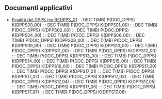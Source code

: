 ## Documenti applicativi
- [Finalità del DPPS (ex B£DPPS_01](Sorgenti/MB/DOC/P0DPPS_B£1)
 :  : DEC T(MB) P(DOC_DPPS) K(DPPS00_00)
 :  : DEC T(MB) P(DOC_DPPS) K(DPPS01_00)
 :  : DEC T(MB) P(DOC_DPPS) K(DPPS02_00)
 :  : DEC T(MB) P(DOC_DPPS) K(DPPS04_00)
 :  : DEC T(MB) P(DOC_DPPS) K(DPPS06_00)
 :  : DEC T(MB) P(DOC_DPPS) K(DPPS08_00)
 :  : DEC T(MB) P(DOC_DPPS) K(DPPS09_00)
 :  : DEC T(MB) P(DOC_DPPS) K(DPPS10_00)
 :  : DEC T(MB) P(DOC_DPPS) K(DPPS11_00)
 :  : DEC T(MB) P(DOC_DPPS) K(DPPS12_00)
 :  : DEC T(MB) P(DOC_DPPS) K(DPPS13_00)
 :  : DEC T(MB) P(DOC_DPPS) K(DPPS14_00)
 :  : DEC T(MB) P(DOC_DPPS) K(DPPS15_00)
 :  : DEC T(MB) P(DOC_DPPS) K(DPPS16_00)
 :  : DEC T(MB) P(DOC_DPPS) K(DPPS17_00)
 :  : DEC T(MB) P(DOC_DPPS) K(DPPS17_01)
 :  : DEC T(MB) P(DOC_DPPS) K(DPPS17_02)
 :  : DEC T(MB) P(DOC_DPPS) K(DPPS17_03)
 :  : DEC T(MB) P(DOC_DPPS) K(DPPS17_04)
 :  : DEC T(MB) P(DOC_DPPS) K(DPPS17_05)
 :  : DEC T(MB) P(DOC_DPPS) K(DPPS17_06)
 :  : DEC T(MB) P(DOC_DPPS) K(DPPS17_07)
 :  : DEC T(MB) P(DOC_DPPS) K(DPPS17_08)
